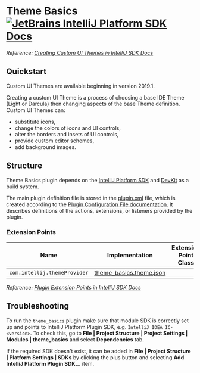 # Theme Basics [![JetBrains IntelliJ Platform SDK Docs](https://jb.gg/badges/docs.svg)][docs]
*Reference: [Creating Custom UI Themes in IntelliJ SDK Docs][docs:themes]*

## Quickstart

Custom UI Themes are available beginning in version 2019.1.

Creating a custom UI Theme is a process of choosing a base IDE Theme (Light or Darcula) then changing aspects of the base Theme definition.
Custom UI Themes can:
- substitute icons,
- change the colors of icons and UI controls,
- alter the borders and insets of UI controls,
- provide custom editor schemes,
- add background images.

## Structure

Theme Basics plugin depends on the [IntelliJ Platform SDK][docs] and [DevKit][docs:devkit] as a build system.

The main plugin definition file is stored in the [plugin.xml][file:plugin.xml] file, which is created according to the [Plugin Configuration File documentation][docs:plugin.xml].
It describes definitions of the actions, extensions, or listeners provided by the plugin.

### Extension Points

| Name                         | Implementation                                          | Extension Point Class |
|------------------------------|---------------------------------------------------------|-----------------------|
| `com.intellij.themeProvider` | [theme_basics.theme.json][file:theme_basics.theme.json] |                       |

*Reference: [Plugin Extension Points in IntelliJ SDK Docs][docs:ep]*


[docs]: https://plugins.jetbrains.com/docs/intellij/
[docs:themes]: https://plugins.jetbrains.com/docs/intellij/themes.html
[docs:ep]: https://plugins.jetbrains.com/docs/intellij/plugin-extensions.html
[docs:devkit]: https://plugins.jetbrains.com/docs/intellij/using-dev-kit.html
[docs:plugin.xml]: https://plugins.jetbrains.com/docs/intellij/plugin-configuration-file.html

[file:plugin.xml]: ./resources/META-INF/plugin.xml
[file:theme_basics.theme.json]: ./resources/theme_basics.theme.json

## Troubleshooting

To run the `theme_basics` plugin make sure that module SDK is correctly set up and points to IntelliJ Platform Plugin SDK, e.g. `IntelliJ IDEA IC-<version>`. To check this, go to **File | Project Structure | Project Settings | Modules | theme_basics** and select **Dependencies** tab.

If the required SDK doesn't exist, it can be added in **File | Project Structure | Platform Settings | SDKs** by clicking the plus button and selecting **Add IntelliJ Platform Plugin SDK...** item.
